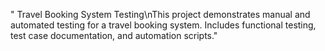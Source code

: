 " Travel Booking System Testing\nThis project demonstrates manual and automated testing for a travel booking system. Includes functional testing, test case documentation, and automation scripts." 
